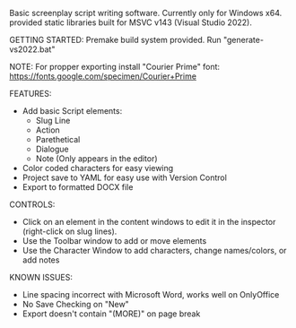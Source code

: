 Basic screenplay script writing software. Currently only for Windows x64. provided static libraries built for MSVC v143 (Visual Studio 2022).

GETTING STARTED:
Premake build system provided. Run "generate-vs2022.bat" 

NOTE: For propper exporting install "Courier Prime" font: https://fonts.google.com/specimen/Courier+Prime

FEATURES:
- Add basic Script elements:
  - Slug Line
  - Action
  - Parethetical
  - Dialogue
  - Note (Only appears in the editor)
- Color coded characters for easy viewing
- Project save to YAML for easy use with Version Control
- Export to formatted DOCX file

CONTROLS:
- Click on an element in the content windows to edit it in the inspector (right-click on slug lines).
- Use the Toolbar window to add or move elements
- Use the Character Window to add characters, change names/colors, or add notes

KNOWN ISSUES:
- Line spacing incorrect with Microsoft Word, works well on OnlyOffice
- No Save Checking on "New" 
- Export doesn't contain "(MORE)" on page break